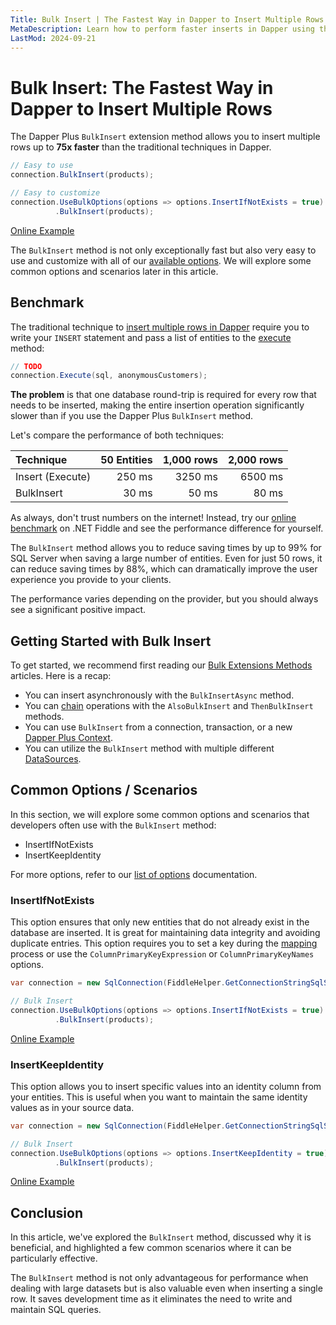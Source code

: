 ```yaml
---
Title: Bulk Insert | The Fastest Way in Dapper to Insert Multiple Rows
MetaDescription: Learn how to perform faster inserts in Dapper using the Bulk Insert method, understand why it's essential, and explore some common scenarios.
LastMod: 2024-09-21
---
```


# Bulk Insert: The Fastest Way in Dapper to Insert Multiple Rows

The Dapper Plus `BulkInsert` extension method allows you to insert multiple rows up to **75x faster** than the traditional techniques in Dapper.

```csharp
// Easy to use
connection.BulkInsert(products);

// Easy to customize
connection.UseBulkOptions(options => options.InsertIfNotExists = true)
		  .BulkInsert(products);
```

[Online Example](https://dotnetfiddle.net/6TTDXX)

The `BulkInsert` method is not only exceptionally fast but also very easy to use and customize with all of our [available options](#options). We will explore some common options and scenarios later in this article.

## Benchmark

The traditional technique to [insert multiple rows in Dapper](https://www.learndapper.com/saving-data/insert#dapper-insert-multiple-rows) require you to write your `INSERT` statement and pass a list of entities to the [execute](https://www.learndapper.com/non-query) method:

```csharp
// TODO
connection.Execute(sql, anonymousCustomers);
```

**The problem** is that one database round-trip is required for every row that needs to be inserted, making the entire insertion operation significantly slower than if you use the Dapper Plus `BulkInsert` method.

Let's compare the performance of both techniques:

| Technique           | 50 Entities | 1,000 rows | 2,000 rows  |
| :------------------ | -----------:| ----------:| -----------:|
| Insert (Execute)    | 250 ms      | 3250 ms    | 6500 ms     |
| BulkInsert          | 30 ms       | 50 ms      | 80 ms       |

As always, don't trust numbers on the internet! Instead, try our [online benchmark](https://dotnetfiddle.net/zlTePU) on .NET Fiddle and see the performance difference for yourself.

The `BulkInsert` method allows you to reduce saving times by up to 99% for SQL Server when saving a large number of entities. Even for just 50 rows, it can reduce saving times by 88%, which can dramatically improve the user experience you provide to your clients.

The performance varies depending on the provider, but you should always see a significant positive impact.

## Getting Started with Bulk Insert

To get started, we recommend first reading our [Bulk Extensions Methods](/bulk-extensions-methods) articles. Here is a recap:

- You can insert asynchronously with the `BulkInsertAsync` method.
- You can [chain](/bulk-extensions-methods#chaining) operations with the `AlsoBulkInsert` and `ThenBulkInsert` methods.
- You can use `BulkInsert` from a connection, transaction, or a new [Dapper Plus Context](/dapper-plus-context).
- You can utilize the `BulkInsert` method with multiple different [DataSources](/datasource).

## Common Options / Scenarios

In this section, we will explore some common options and scenarios that developers often use with the `BulkInsert` method:

- InsertIfNotExists
- InsertKeepIdentity

For more options, refer to our [list of options](/options) documentation.

### InsertIfNotExists

This option ensures that only new entities that do not already exist in the database are inserted. It is great for maintaining data integrity and avoiding duplicate entries. This option requires you to set a key during the [mapping](/mapping) process or use the `ColumnPrimaryKeyExpression` or `ColumnPrimaryKeyNames` options.

```csharp
var connection = new SqlConnection(FiddleHelper.GetConnectionStringSqlServer());

// Bulk Insert
connection.UseBulkOptions(options => options.InsertIfNotExists = true)
		  .BulkInsert(products);
```

[Online Example](https://dotnetfiddle.net/NB6KDY)

### InsertKeepIdentity

This option allows you to insert specific values into an identity column from your entities. This is useful when you want to maintain the same identity values as in your source data.

```csharp
var connection = new SqlConnection(FiddleHelper.GetConnectionStringSqlServer());

// Bulk Insert
connection.UseBulkOptions(options => options.InsertKeepIdentity = true)
		  .BulkInsert(products);
```

[Online Example](https://dotnetfiddle.net/KzV2AI)

## Conclusion

In this article, we've explored the `BulkInsert` method, discussed why it is beneficial, and highlighted a few common scenarios where it can be particularly effective.

The `BulkInsert` method is not only advantageous for performance when dealing with large datasets but is also valuable even when inserting a single row. It saves development time as it eliminates the need to write and maintain SQL queries.